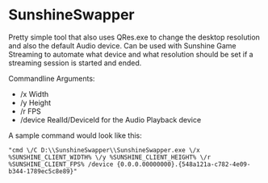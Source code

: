 # SunshineSwapper

Pretty simple tool that also uses QRes.exe to change the desktop resolution and also the default Audio device.
Can be used with Sunshine Game Streaming to automate what device and what resolution should be set if a streaming session is started and ended.

Commandline Arguments:
- /x Width
- /y Height
- /r FPS
- /device RealId/DeviceId for the Audio Playback device

A sample command would look like this:

```"cmd \/C D:\\SunshineSwapper\\SunshineSwapper.exe \/x %SUNSHINE_CLIENT_WIDTH% \/y %SUNSHINE_CLIENT_HEIGHT% \/r %SUNSHINE_CLIENT_FPS% /device {0.0.0.00000000}.{548a121a-c782-4e09-b344-1789ec5c8e89}"```